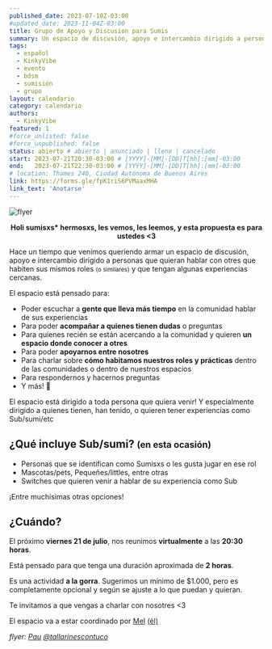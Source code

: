 ```yaml
---
published_date: 2023-07-10Z-03:00
#updated_date: 2023-11-04Z-03:00
title: Grupo de Apoyo y Discusion para Sumis
summary: Un espacio de discusión, apoyo e intercambio dirigido a personas que quieran hablar con otres que habiten sus mismos roles (o similares) y que tengan algunas experiencias cercanas.
tags: 
  - español
  - KinkyVibe
  - evento
  - bdsm
  - sumisión
  - grupo
layout: calendario
category: calendario
authors:
  - KinkyVibe
featured: 1
#force_unlisted: false
#force_unpublished: false
status: abierto # abierto | anunciado | lleno | cancelado
start: 2023-07-21T20:30-03:00 # [YYYY]-[MM]-[DD]T[hh]:[mm]-03:00
end:   2023-07-21T22:30-03:00 # [YYYY]-[MM]-[DD]T[hh]:[mm]-03:00
# location: Thames 240, Ciudad Autónoma de Buenos Aires
link: https://forms.gle/fpK1riS6PVMaaxMHA
link_text: 'Anotarse'
---
```


<script>
  import flyer from '$lib/posts/media/grupo-de-apoyo-y-discusion-para-sumis-julio-2023/1.jpg';
</script>

![flyer]({flyer})

<div style="text-align:center;font-size: var(--step-2); margin-block: 1em;"><strong>Holi sumisxs* hermosxs, les vemos, les leemos, y esta propuesta es para ustedes &lt;3</strong></div>

Hace un tiempo que venimos queriendo armar un espacio de discusión, apoyo e intercambio dirigido a personas que quieran hablar con otres que habiten sus mismos roles <small>(o similares)</small> y que tengan algunas experiencias cercanas. 

El espacio está pensado para: 

- Poder escuchar a **gente que lleva más tiempo** en la comunidad hablar de sus experiencias 
- Para poder **acompañar a quienes tienen dudas** o preguntas
- Para quienes recién se están acercando a la comunidad y quieren **un espacio donde conocer a otres** 
- Para poder **apoyarnos entre nosotres** 
- Para charlar sobre **cómo habitamos nuestros roles y prácticas** dentro de las comunidades o dentro de nuestros espacios 
- Para respondernos y hacernos preguntas 
- Y más! 🌈

El espacio está dirigido a toda persona que quiera venir! Y especialmente dirigido a quienes tienen, han tenido, o quieren tener experiencias como Sub/sumi/etc 

## ¿Qué incluye **Sub**/**sumi**? <small>(en esta ocasión)</small>

- Personas que se identifican como Sumisxs o les gusta jugar en ese rol
- Mascotas/pets, Pequeñes/littles, entre otras
- Switches que quieren venir a hablar de su experiencia como Sub

¡Entre muchísimas otras opciones!

## ¿Cuándo?

El próximo **viernes 21 de julio**, nos reunimos **virtualmente** a las **20:30 horas**. 

Está pensado para que tenga una duración aproximada de **2 horas**.

Es una actividad **a la gorra**. Sugerimos un mínimo de $1.000, pero es completamente opcional y según se ajuste a lo que puedan y quieran.

<p>Te invitamos a que vengas a charlar con nosotres &lt;3</p>

El espacio va a estar coordinado por [Mel](/DemonWeb) [(él)](https://mis.pronombr.es/son/él&elle)

*flyer: [Pau](/TallarinesConTuco) [\@tallarinescontuco](https://instagram.com/tallarinescontuco)*

<style>
    a {
      color: #222;
      /* text-decoration: none; */
      text-decoration-color: var(--1);
    }
</style>
